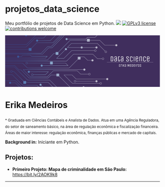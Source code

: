 # projetos_data_science
Meu portfólio de projetos de Data Science em Python.
[![](https://img.shields.io/badge/python-3.7+-blue.svg)](https://www.python.org/downloads/release/python-365/) [![GPLv3 license](https://img.shields.io/badge/License-GPLv3-blue.svg)](http://perso.crans.org/besson/LICENSE.html) [![contributions welcome](https://img.shields.io/badge/contributions-welcome-brightgreen.svg?style=flat)](https://github.com/carlosfab/data_science/issues)

<p align="center">
  <img src="Data_Science_Erika_Header.png" >
</p>

# Erika Medeiros
<sub>* Graduada em Ciências Contábeis e Analista de Dados. Atua em uma Agência Reguladora, do setor de saneamento básico, na área de regulação econômica e fiscalização financeira. Áreas de maior interesse: regulação econômica, finanças públicas e mercado de capitais.</sub>



**Background in:** Iniciante em Python.


## Projetos:

* **Primeiro Projeto: Mapa de criminalidade em São Paulo:** https://bit.ly/2AOK9k8
---
